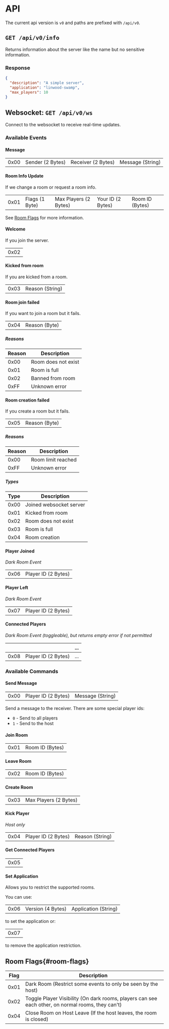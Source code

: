 # API

The current api version is `v0` and paths are prefixed with `/api/v0`.

## `GET /api/v0/info`

Returns information about the server like the name but no sensitive information.

### Response

```json
{
  "description": "A simple server",
  "application": "linwood-swamp",
  "max_players": 10
}
```

## Websocket: `GET /api/v0/ws`

Connect to the websocket to receive real-time updates.

### Available Events

#### Message

|      |                  |                    |                  |
| ---- | ---------------- | ------------------ | ---------------- |
| 0x00 | Sender (2 Bytes) | Receiver (2 Bytes) | Message (String) |

#### Room Info Update

If we change a room or request a room info.

|      |                |                       |                   |                 |
| ---- | -------------- | --------------------- | ----------------- | --------------- |
| 0x01 | Flags (1 Byte) | Max Players (2 Bytes) | Your ID (2 Bytes) | Room ID (Bytes) |

See [Room Flags](#room-flags) for more information.

#### Welcome

If you join the server.

|      |
| ---- |
| 0x02 |

#### Kicked from room

If you are kicked from a room.

|      |                 |
| ---- | --------------- |
| 0x03 | Reason (String) |

#### Room join failed

If you want to join a room but it fails.

|      |               |
| ---- | ------------- |
| 0x04 | Reason (Byte) |

##### Reasons

| Reason | Description         |
| ------ | ------------------- |
| 0x00   | Room does not exist |
| 0x01   | Room is full        |
| 0x02   | Banned from room    |
| 0xFF   | Unknown error       |

#### Room creation failed

If you create a room but it fails.

|      |               |
| ---- | ------------- |
| 0x05 | Reason (Byte) |

##### Reasons

| Reason | Description        |
| ------ | ------------------ |
| 0x00   | Room limit reached |
| 0xFF   | Unknown error      |

##### Types

| Type | Description             |
| ---- | ----------------------- |
| 0x00 | Joined websocket server |
| 0x01 | Kicked from room        |
| 0x02 | Room does not exist     |
| 0x03 | Room is full            |
| 0x04 | Room creation           |

#### Player Joined

*Dark Room Event*

|      |                     |
| ---- | ------------------- |
| 0x06 | Player ID (2 Bytes) |

#### Player Left

*Dark Room Event*

|      |                     |
| ---- | ------------------- |
| 0x07 | Player ID (2 Bytes) |

#### Connected Players

*Dark Room Event (toggleable), but returns empty error if not permitted*

|      |                     | ... |
| ---- | ------------------- | --- |
| 0x08 | Player ID (2 Bytes) | ... |

### Available Commands

#### Send Message

|      |                     |                  |
| ---- | ------------------- | ---------------- |
| 0x00 | Player ID (2 Bytes) | Message (String) |

Send a message to the receiver.
There are some special player ids:

- `0` - Send to all players
- `1` - Send to the host

#### Join Room

|      |                 |
| ---- | --------------- |
| 0x01 | Room ID (Bytes) |

#### Leave Room

|      |                 |
| ---- | --------------- |
| 0x02 | Room ID (Bytes) |

#### Create Room

|      |                       |
| ---- | --------------------- |
| 0x03 | Max Players (2 Bytes) |

#### Kick Player

*Host only*

|      |                     |                 |
| ---- | ------------------- | --------------- |
| 0x04 | Player ID (2 Bytes) | Reason (String) |

#### Get Connected Players

|      |
| ---- |
| 0x05 |

#### Set Application

Allows you to restrict the supported rooms.

You can use:

|      |                   |                      |
| ---- | ----------------- | -------------------- |
| 0x06 | Version (4 Bytes) | Application (String) |

to set the application or:

|      |
| ---- |
| 0x07 |

to remove the application restriction.

## Room Flags{#room-flags}

| Flag | Description                                                                                       |
| ---- | ------------------------------------------------------------------------------------------------- |
| 0x01 | Dark Room (Restrict some events to only be seen by the host)                                      |
| 0x02 | Toggle Player Visibility (On dark rooms, players can see each other, on normal rooms, they can't) |
| 0x04 | Close Room on Host Leave (If the host leaves, the room is closed)                                 |
